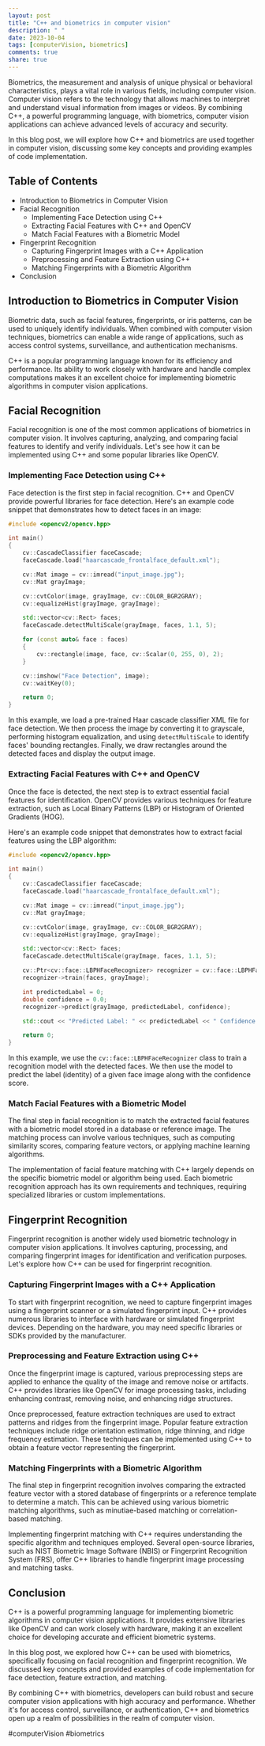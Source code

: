 ```yaml
---
layout: post
title: "C++ and biometrics in computer vision"
description: " "
date: 2023-10-04
tags: [computerVision, biometrics]
comments: true
share: true
---
```


Biometrics, the measurement and analysis of unique physical or behavioral characteristics, plays a vital role in various fields, including computer vision. Computer vision refers to the technology that allows machines to interpret and understand visual information from images or videos. By combining C++, a powerful programming language, with biometrics, computer vision applications can achieve advanced levels of accuracy and security.

In this blog post, we will explore how C++ and biometrics are used together in computer vision, discussing some key concepts and providing examples of code implementation.

## Table of Contents

- Introduction to Biometrics in Computer Vision
- Facial Recognition
  - Implementing Face Detection using C++
  - Extracting Facial Features with C++ and OpenCV
  - Match Facial Features with a Biometric Model
- Fingerprint Recognition
  - Capturing Fingerprint Images with a C++ Application
  - Preprocessing and Feature Extraction using C++
  - Matching Fingerprints with a Biometric Algorithm
- Conclusion

## Introduction to Biometrics in Computer Vision

Biometric data, such as facial features, fingerprints, or iris patterns, can be used to uniquely identify individuals. When combined with computer vision techniques, biometrics can enable a wide range of applications, such as access control systems, surveillance, and authentication mechanisms.

C++ is a popular programming language known for its efficiency and performance. Its ability to work closely with hardware and handle complex computations makes it an excellent choice for implementing biometric algorithms in computer vision applications.

## Facial Recognition

Facial recognition is one of the most common applications of biometrics in computer vision. It involves capturing, analyzing, and comparing facial features to identify and verify individuals. Let's see how it can be implemented using C++ and some popular libraries like OpenCV.

### Implementing Face Detection using C++

Face detection is the first step in facial recognition. C++ and OpenCV provide powerful libraries for face detection. Here's an example code snippet that demonstrates how to detect faces in an image:

```cpp
#include <opencv2/opencv.hpp>

int main()
{
    cv::CascadeClassifier faceCascade;
    faceCascade.load("haarcascade_frontalface_default.xml");

    cv::Mat image = cv::imread("input_image.jpg");
    cv::Mat grayImage;

    cv::cvtColor(image, grayImage, cv::COLOR_BGR2GRAY);
    cv::equalizeHist(grayImage, grayImage);

    std::vector<cv::Rect> faces;
    faceCascade.detectMultiScale(grayImage, faces, 1.1, 5);

    for (const auto& face : faces)
    {
        cv::rectangle(image, face, cv::Scalar(0, 255, 0), 2);
    }

    cv::imshow("Face Detection", image);
    cv::waitKey(0);

    return 0;
}
```

In this example, we load a pre-trained Haar cascade classifier XML file for face detection. We then process the image by converting it to grayscale, performing histogram equalization, and using `detectMultiScale` to identify faces' bounding rectangles. Finally, we draw rectangles around the detected faces and display the output image.

### Extracting Facial Features with C++ and OpenCV

Once the face is detected, the next step is to extract essential facial features for identification. OpenCV provides various techniques for feature extraction, such as Local Binary Patterns (LBP) or Histogram of Oriented Gradients (HOG).

Here's an example code snippet that demonstrates how to extract facial features using the LBP algorithm:

```cpp
#include <opencv2/opencv.hpp>

int main()
{
    cv::CascadeClassifier faceCascade;
    faceCascade.load("haarcascade_frontalface_default.xml");

    cv::Mat image = cv::imread("input_image.jpg");
    cv::Mat grayImage;

    cv::cvtColor(image, grayImage, cv::COLOR_BGR2GRAY);
    cv::equalizeHist(grayImage, grayImage);

    std::vector<cv::Rect> faces;
    faceCascade.detectMultiScale(grayImage, faces, 1.1, 5);

    cv::Ptr<cv::face::LBPHFaceRecognizer> recognizer = cv::face::LBPHFaceRecognizer::create();
    recognizer->train(faces, grayImage);

    int predictedLabel = 0;
    double confidence = 0.0;
    recognizer->predict(grayImage, predictedLabel, confidence);

    std::cout << "Predicted Label: " << predictedLabel << " Confidence: " << confidence << std::endl;

    return 0;
}
```

In this example, we use the `cv::face::LBPHFaceRecognizer` class to train a recognition model with the detected faces. We then use the model to predict the label (identity) of a given face image along with the confidence score.

### Match Facial Features with a Biometric Model

The final step in facial recognition is to match the extracted facial features with a biometric model stored in a database or reference image. The matching process can involve various techniques, such as computing similarity scores, comparing feature vectors, or applying machine learning algorithms.

The implementation of facial feature matching with C++ largely depends on the specific biometric model or algorithm being used. Each biometric recognition approach has its own requirements and techniques, requiring specialized libraries or custom implementations.

## Fingerprint Recognition

Fingerprint recognition is another widely used biometric technology in computer vision applications. It involves capturing, processing, and comparing fingerprint images for identification and verification purposes. Let's explore how C++ can be used for fingerprint recognition.

### Capturing Fingerprint Images with a C++ Application

To start with fingerprint recognition, we need to capture fingerprint images using a fingerprint scanner or a simulated fingerprint input. C++ provides numerous libraries to interface with hardware or simulated fingerprint devices. Depending on the hardware, you may need specific libraries or SDKs provided by the manufacturer.

### Preprocessing and Feature Extraction using C++

Once the fingerprint image is captured, various preprocessing steps are applied to enhance the quality of the image and remove noise or artifacts. C++ provides libraries like OpenCV for image processing tasks, including enhancing contrast, removing noise, and enhancing ridge structures.

Once preprocessed, feature extraction techniques are used to extract patterns and ridges from the fingerprint image. Popular feature extraction techniques include ridge orientation estimation, ridge thinning, and ridge frequency estimation. These techniques can be implemented using C++ to obtain a feature vector representing the fingerprint.

### Matching Fingerprints with a Biometric Algorithm

The final step in fingerprint recognition involves comparing the extracted feature vector with a stored database of fingerprints or a reference template to determine a match. This can be achieved using various biometric matching algorithms, such as minutiae-based matching or correlation-based matching.

Implementing fingerprint matching with C++ requires understanding the specific algorithm and techniques employed. Several open-source libraries, such as NIST Biometric Image Software (NBIS) or Fingerprint Recognition System (FRS), offer C++ libraries to handle fingerprint image processing and matching tasks.

## Conclusion

C++ is a powerful programming language for implementing biometric algorithms in computer vision applications. It provides extensive libraries like OpenCV and can work closely with hardware, making it an excellent choice for developing accurate and efficient biometric systems.

In this blog post, we explored how C++ can be used with biometrics, specifically focusing on facial recognition and fingerprint recognition. We discussed key concepts and provided examples of code implementation for face detection, feature extraction, and matching.

By combining C++ with biometrics, developers can build robust and secure computer vision applications with high accuracy and performance. Whether it's for access control, surveillance, or authentication, C++ and biometrics open up a realm of possibilities in the realm of computer vision. 

#computerVision #biometrics